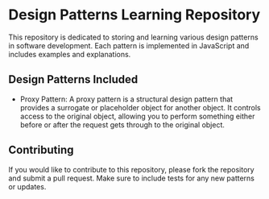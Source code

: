 # Design Patterns Learning Repository

This repository is dedicated to storing and learning various design patterns in software development. Each pattern is implemented in JavaScript and includes examples and explanations.

## Design Patterns Included

- Proxy Pattern: A proxy pattern is a structural design pattern that provides a surrogate or placeholder object for another object. It controls access to the original object, allowing you to perform something either before or after the request gets through to the original object.

## Contributing

If you would like to contribute to this repository, please fork the repository and submit a pull request. Make sure to include tests for any new patterns or updates.
